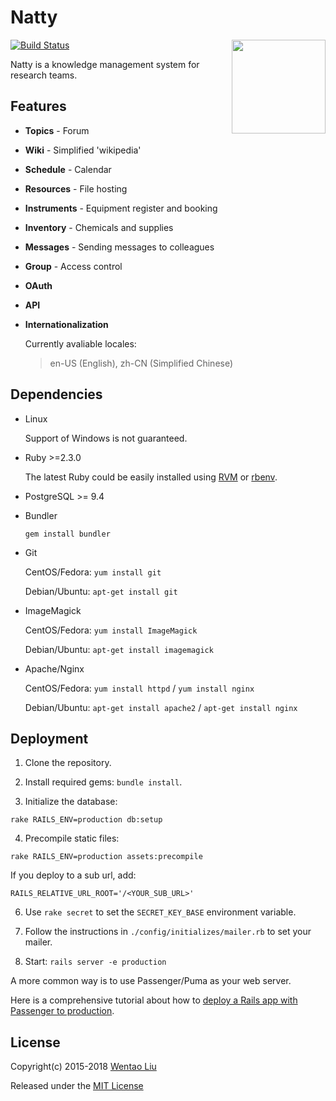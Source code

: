 # Natty

<img align="right" height="150" src="https://wentaoliu.github.io/natty/img/logo.svg">

[![Build Status](https://travis-ci.org/wentaoliu/natty.svg?branch=master)](https://travis-ci.org/wentaoliu/natty)

Natty is a knowledge management system for research teams.

## Features

* __Topics__ - Forum

* __Wiki__ - Simplified 'wikipedia'

* __Schedule__ - Calendar

* __Resources__ - File hosting

* __Instruments__ - Equipment register and booking

* __Inventory__ - Chemicals and supplies

* __Messages__ - Sending messages to colleagues

* __Group__ - Access control

* __OAuth__

* __API__

* __Internationalization__

  Currently avaliable locales:
  > en-US (English), zh-CN (Simplified Chinese)

## Dependencies

* Linux

  Support of Windows is not guaranteed.

* Ruby >=2.3.0

  The latest Ruby could be easily installed using [RVM](https://rvm.io/) or [rbenv]( https://github.com/rbenv/rbenv).

* PostgreSQL >= 9.4

* Bundler

  `gem install bundler`

* Git

  CentOS/Fedora: `yum install git`

  Debian/Ubuntu: `apt-get install git`

* ImageMagick

  CentOS/Fedora: `yum install ImageMagick`

  Debian/Ubuntu: `apt-get install imagemagick`

* Apache/Nginx

  CentOS/Fedora: `yum install httpd` / `yum install nginx`

  Debian/Ubuntu: `apt-get install apache2` / `apt-get install nginx`

## Deployment

1. Clone the repository.

2. Install required gems: `bundle install`.

3. Initialize the database:

  ```
  rake RAILS_ENV=production db:setup
  ```

4. Precompile static files:

  ```
  rake RAILS_ENV=production assets:precompile
  ```

  If you deploy to a sub url, add:

  ```
  RAILS_RELATIVE_URL_ROOT='/<YOUR_SUB_URL>'
  ```

6. Use `rake secret` to set the `SECRET_KEY_BASE`  environment variable.

7. Follow the instructions in `./config/initializes/mailer.rb` to set your mailer.

8. Start: `rails server -e production`

  A more common way is to use Passenger/Puma as your web server.

  Here is a comprehensive tutorial about how to [deploy a Rails app with Passenger to production](https://www.phusionpassenger.com/library/walkthroughs/deploy/ruby/).

## License

Copyright(c) 2015-2018 [Wentao Liu](https://github.com/wentaoliu)

Released under the [MIT License](http://www.opensource.org/licenses/MIT)
